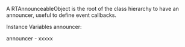A RTAnnounceableObject is the root of the class hierarchy to have an announcer, useful to define event callbacks.

Instance Variables
	announcer:		<Object>

announcer
	- xxxxx
